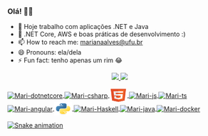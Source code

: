 ### Olá! 👋✨

- 🔭 Hoje trabalho com aplicações .NET e Java
- 🌱 .NET Core, AWS e boas práticas de desenvolvimento :)
- 📫 How to reach me: marianaalves@ufu.br 
- 😄 Pronouns: ela/dela
- ⚡ Fun fact: tenho apenas um rim 😂

<div align="center">
  <a href="https://github.com/marianaalves30">
  <img height="180em" src="https://github-readme-stats.vercel.app/api?username=marianaalves30&show_icons=true&theme=dracula&include_all_commits=true&count_private=true"/>
  <img height="180em" src="https://github-readme-stats.vercel.app/api/top-langs/?username=marianaalves30&layout=compact&langs_count=7&theme=dracula"/>
</div>
  
<div style="display: inline_block"><br>
  <img align="center" alt="Mari-dotnetcore" height="30" width="40" src="https://cdn.jsdelivr.net/gh/devicons/devicon/icons/dotnetcore/dotnetcore-original.svg">
  <img align="center" alt="Mari-csharp" height="30" width="40" src="https://cdn.jsdelivr.net/gh/devicons/devicon/icons/csharp/csharp-original.svg">
  <img align="center" alt="Mari-HTML" height="30" width="40" src="https://raw.githubusercontent.com/devicons/devicon/master/icons/html5/html5-original.svg">
  <img align="center" alt="Mari-js" height="30" width="40" src="https://cdn.jsdelivr.net/gh/devicons/devicon/icons/javascript/javascript-original.svg">  
  <img align="center" alt="Mari-ts" height="30" width="40" src="https://cdn.jsdelivr.net/gh/devicons/devicon/icons/typescript/typescript-original.svg">
  <img align="center" alt="Mari-angular" height="30" width="40" src="https://cdn.jsdelivr.net/gh/devicons/devicon/icons/angularjs/angularjs-original.svg">
  <img align="center" alt="Mari-Python" height="30" width="40" src="https://raw.githubusercontent.com/devicons/devicon/master/icons/python/python-original.svg">
  <img align="center" alt="Mari-Haskell" height="30" width="40" src="https://cdn.jsdelivr.net/gh/devicons/devicon/icons/haskell/haskell-original.svg">
  <img align="center" alt="Mari-java" height="30" width="40" src="https://cdn.jsdelivr.net/gh/devicons/devicon/icons/java/java-original.svg">
  <img align="center" alt="Mari-docker" height="30" width="40" src="https://cdn.jsdelivr.net/gh/devicons/devicon/icons/docker/docker-original.svg">
</div>
  
  
<div> 
  
  ![Snake animation](https://github.com/marianaalves30/marianaalves30/blob/output/github-contribution-grid-snake.svg)
  
</div>
